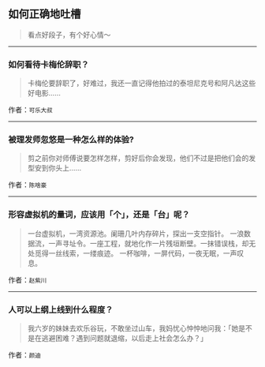 ## 如何正确地吐槽

> 看点好段子，有个好心情～


 
---

### 如何看待卡梅伦辞职？

> 卡梅伦要辞职了，好难过，我还一直记得他拍过的泰坦尼克号和阿凡达这些好电影……


作者：`可乐大叔`

---

### 被理发师忽悠是一种怎么样的体验?

> 剪之前你对师傅说要怎样怎样，剪好后你会发现，他们不过是把他们会的发型安到你头上……


作者：`陈啥豪`

---

### 形容虚拟机的量词，应该用「个」，还是「台」呢？

> 一台虚拟机，一湾资源池。阑珊几叶内存碎片，探出一支空指针。
> 一浪数据流，一声寻址令。一座工程，就地化作一片残垣断壁。一抹错误栈，却无处觅得一丝线索，一缕痕迹。
> 一杯咖啡，一屏代码，一夜无眠，一声叹息。


作者：`赵紫川`

---

### 人可以上纲上线到什么程度？

> 我六岁的妹妹去欢乐谷玩，不敢坐过山车，我妈忧心忡忡地问我：「她是不是在逃避困难？遇到问题就退缩，以后走上社会怎么办？」


作者：`颜迪`